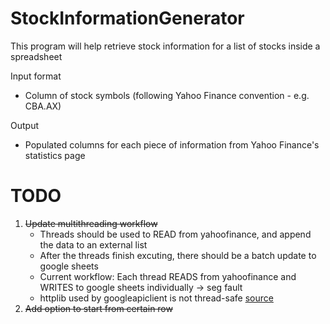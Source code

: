 # StockInformationGenerator

This program will help retrieve stock information for a list of stocks inside a spreadsheet

Input format
* Column of stock symbols (following Yahoo Finance convention - e.g. CBA.AX)

Output
* Populated columns for each piece of information from Yahoo Finance's statistics page

# TODO

1. ~~Update multithreading workflow~~
    * Threads should be used to READ from yahoofinance, and append the data to an external list
    * After the threads finish excuting, there should be a batch update to google sheets
    * Current workflow: Each thread READS from yahoofinance and WRITES to google sheets individually -> seg fault
    * httplib used by googleapiclient is not thread-safe [source](https://googleapis.github.io/google-api-python-client/docs/thread_safety.html)
2. ~~Add option to start from certain row~~